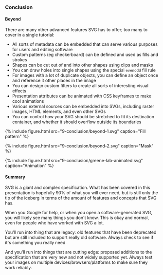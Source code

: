 ---
---

### Conclusion



#### Beyond

There are many other advanced features SVG has to offer; too many to cover in a single tutorial:

- All sorts of metadata can be embedded that can serve various purposes for users and editing software
- Custom patterns (eg checkerboard) can be defined and used as fills and strokes
- Shapes can be cut out of and into other shapes using clips and masks
- You can draw holes into single shapes using the special `evenodd` fill rule
- For images with a lot of duplicate objects, you can define an object once and reference it other places in the image
- You can design custom filters to create all sorts of interesting visual effects
- Presentation attributes can be animated with CSS keyframes to make cool animations
- Various external sources can be embedded into SVGs, including raster images, HTML elements, and even other SVGs
- You can control how your SVG should be stretched to fit its destination container, and whether it should overflow outside its boundaries

{% include figure.html src="9-conclusion/beyond-1.svg" caption="Fill pattern" %}

{% include figure.html src="9-conclusion/beyond-2.svg" caption="Mask" %}

{% include figure.html src="9-conclusion/greene-lab-animated.svg" caption="Animation" %}


#### Summary

SVG is a giant and complex specification.
What has been covered in this presentation is hopefully 90% of what you will ever need, but is still only the tip of the iceberg in terms of the amount of features and concepts that SVG has.

When you Google for help, or when you open a software-generated SVG, you will likely see many things you don't know.
This is okay and normal, even for people who have worked with SVG a lot.

You'll run into thing that are legacy: old features that have been deprecated but are still included to support really old software.
Always check to see if it's something you really need.

And you'll run into things that are cutting edge: proposed additions to the specification that are very new and not widely supported yet.
Always test your images on multiple devices/browsers/platforms to make sure they work reliably.
